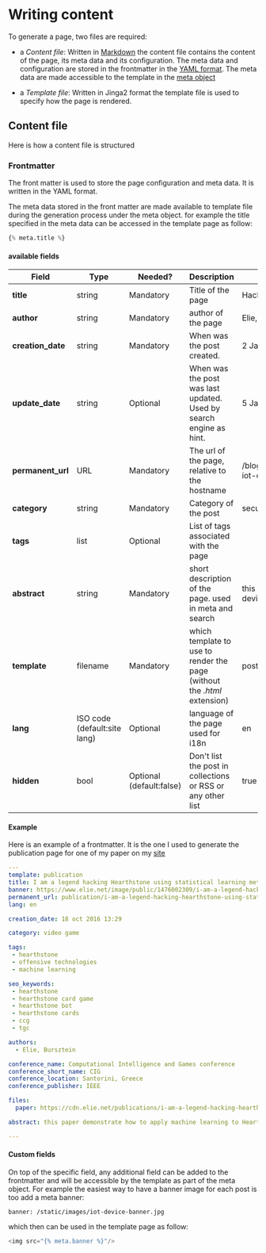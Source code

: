 # Writing content

To generate a page, two files are required:

- a *Content file*: Written in [Markdown](https://github.com/adam-p/markdown-here/wiki/Markdown-Cheatsheet) the content file contains the content of the page, its meta data and its configuration. The meta data and configuration are stored in the frontmatter in the [YAML format](http://docs.ansible.com/ansible/YAMLSyntax.html). The meta data are made accessible to the template in the [meta object](/documentation/post.md)

- a *Template file*: Written in Jinga2 format the template file is used to specify how the page is rendered.

## Content file

Here is how a content file is structured

### Frontmatter

The front matter is used to store the page configuration and meta data. It is written in the YAML format.

The meta data stored in the front matter are made available to template file during the generation process under the meta object. for example the title specified in the 
meta data can be accessed in the template page as follow:

```Python
{% meta.title %}
```

#### available fields


| Field        		  | Type        | Needed?    | Description                                   | Example           |
| -------------       |-----------  | ---------  | -----------                                   | ------------------- |
| **title**      	  | string 		| Mandatory  | Title of the page                             | Hacking IoT devices |
| **author**      	  | string 		| Mandatory  | author of the page                            | Elie, Bursztein |
| **creation_date**   | string 		| Mandatory  | When was the post created.                    | 2 Jan 2017 17:23|
| **update_date**     | string 		| Optional  | When was the post was last updated. Used by search engine as hint.                   | 5 Jan 2017 22:23|
| **permanent_url**   | URL 		| Mandatory  | The url of the page, relative to the hostname | /blog/security/hacking-iot-devices|
| **category**        | string 		| Mandatory  | Category of the post                          | security | 
| **tags**      	  | list 		| Optional  | List of tags associated with the page         | |
| **abstract**        | string 		| Mandatory  | short description of the page. used in meta and search| this is how to hack iot device|
| **template**        | filename 	| Mandatory  | which template to use to render the page (without the *.html* extension) | post |
| **lang**      	  | ISO code (default:site lang)	| Optional  | language of the page used for i18n | en |
| **hidden**         | bool         | Optional (default:false)  | Don't list the post in collections or RSS or any other list| true |


#### Example

Here is an example of a frontmatter. It is the one I used to generate the publication page for one of my paper on my [site](https://www.elie.net/publication/i-am-a-legend-hacking-hearthstone-using-statistical-learning-method)
```YAML
---
template: publication
title: I am a legend hacking Hearthstone using statistical learning methods
banner: https://www.elie.net/image/public/1476002309/i-am-a-legend-hacking-hearthstone-using-statistical-learning-methods.jpg
permanent_url: publication/i-am-a-legend-hacking-hearthstone-using-statistical-learning-method
lang: en

creation_date: 18 oct 2016 13:29

category: video game

tags: 
 - hearthstone
 - offensive technologies
 - machine learning

seo_keywords: 
 - hearthstone
 - hearthstone card game
 - hearthstone bot
 - hearthstone cards 
 - ccg
 - tgc

authors:
  - Elie, Bursztein

conference_name: Computational Intelligence and Games conference
conference_short_name: CIG
conference_location: Santorini, Greece
conference_publisher: IEEE

files:
  paper: https://cdn.elie.net/publications/i-am-a-legend-hacking-hearthstone-using-statistical-learning-methods.pdf

abstract: this paper demonstrate how to apply machine learning to Hearthstone to predict opponent future plays and game outcome.

---
```

#### Custom fields

On top of the specific field, any additional field can be added to the frontmatter and will be accessible by the template as part of the meta object.
For example the easiest way to have a banner image for each post is too add a meta banner:

```
banner: /static/images/iot-device-banner.jpg
```

which then can be used in the template page as follow:

```python
<img src="{% meta.banner %}"/>
```